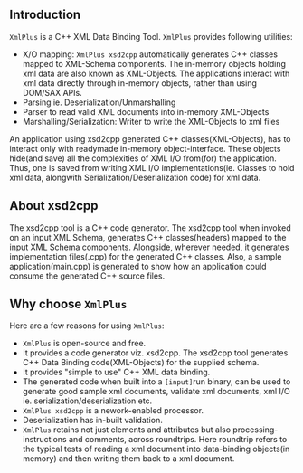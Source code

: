 ## Introduction ##

`XmlPlus` is a C++ XML Data Binding Tool.
`XmlPlus` provides following utilities:
  * X/O mapping:  `XmlPlus xsd2cpp` automatically generates C++ classes mapped to XML-Schema components. The in-memory objects holding xml data are also known as XML-Objects. The applications interact with xml data directly through in-memory objects, rather than using DOM/SAX APIs.
  * Parsing ie. Deserialization/Unmarshalling
  * Parser to read valid XML documents into in-memory XML-Objects
  * Marshalling/Serialization: Writer to write the XML-Objects to xml files

An application using xsd2cpp generated C++ classes(XML-Objects), has to interact only with readymade in-memory object-interface. These objects hide(and save) all the complexities of XML I/O from(for) the application. Thus, one is saved from writing XML I/O implementations(ie. Classes to hold xml data, alongwith Serialization/Deserialization code) for xml data.


## About xsd2cpp ##

The xsd2cpp tool is a C++ code generator. The xsd2cpp tool when invoked on an input XML Schema, generates C++ classes(headers) mapped to the input XML Schema components. Alongside, wherever needed, it generates implementation files(.cpp) for the generated C++ classes. Also, a sample application(main.cpp) is generated to show how an application could consume the generated C++ source files.


## Why choose `XmlPlus` ##
Here are a few reasons for using `XmlPlus`:
  * `XmlPlus` is open-source and free.
  * It provides a code generator viz. xsd2cpp. The xsd2cpp tool generates C++ Data Binding code(XML-Objects) for the supplied schema.
  * It provides "simple to use" C++ XML data binding.
  * The generated code when built into a `[input]`run binary, can be used to generate good sample xml documents, validate xml documents, xml I/O ie. serialization/deserialization etc.
  * `XmlPlus xsd2cpp` is a nework-enabled processor.
  * Deserialization has in-built validation.
  * `XmlPlus` retains not just elements and attributes but also processing-instructions and comments, across roundtrips. Here roundtrip refers to the typical tests of reading a xml document into data-binding objects(in memory) and then writing them back to a xml document.